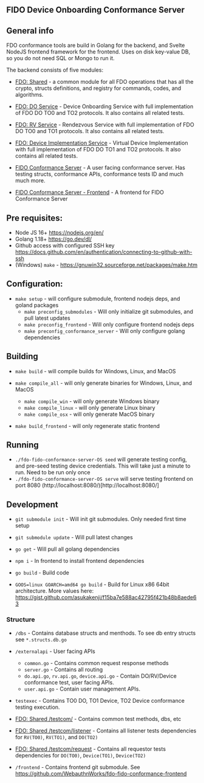 FIDO Device Onboarding Conformance Server
-----

## General info

FDO conformance tools are build in Golang for the backend, and Svelte NodeJS frontend framework for the frontend. Uses on disk key-value DB, so you do not need SQL or Mongo to run it.

The backend consists of five modules:
- [FDO: Shared](https://github.com/WebauthnWorks/fdo-shared) - a common module for all FDO operations that has all the crypto, structs definitions, and registry for commands, codes, and algorithms.

- [FDO: DO Service](https://github.com/WebauthnWorks/fdo-do) - Device Onboarding Service with full implementation of FDO DO TO0 and TO2 protocols. It also contains all related tests.
- [FDO: RV Service](https://github.com/WebauthnWorks/fdo-rv) - Rendezvous Service with full implementation of FDO DO TO0 and TO1 protocols. It also contains all related tests.
- [FDO: Device Implementation Service](https://github.com/WebauthnWorks/fdo-device-implementation) - Virtual Device Implementation with full implementation of FDO DO TO1 and TO2 protocols. It also contains all related tests.

- [FIDO Conformance Server](https://github.com/WebauthnWorks/fdo-fido-conformance-server) - A user facing conformance server. Has testing structs, conformance APIs, conformance tests ID and much much more.
- [FIDO Conformance Server - Frontend](https://github.com/WebauthnWorks/fdo-fido-conformance-frontend) - A frontend for FIDO Conformance Server

## Pre requisites:
- Node JS 16+ https://nodejs.org/en/
- Golang 1.18+ https://go.dev/dl/
- Github access with configured SSH key https://docs.github.com/en/authentication/connecting-to-github-with-ssh
- (Windows) `make` - https://gnuwin32.sourceforge.net/packages/make.htm

## Configuration:
- `make setup` - will configure submodule, frontend nodejs deps, and goland packages
    - `make preconfig_submodules` - Will only initialize git submodules, and pull latest updates
    - `make preconfig_frontend` - Will only configure frontend nodejs deps
    - `make preconfig_conformance_server` - Will only configure golang dependencies

## Building
- `make build` - will compile builds for Windows, Linux, and MacOS

- `make compile_all` - will only generate binaries for Windows, Linux, and MacOS
    - `make compile_win` - will only generate Windows binary
    - `make compile_linux` - will only generate Linux binary
    - `make compile_osx` - will only generate MacOS binary

- `make build_frontend` - will only regenerate static frontend

## Running
- `./fdo-fido-conformance-server-OS seed` will generate testing config, and pre-seed testing device credentials. This will take just a minute to run. Need to be run only once
- `./fdo-fido-conformance-server-OS serve` will serve testing frontend on port 8080 (http://localhost:8080/)[http://localhost:8080/]

## Development

- `git submodule init` - Will init git submodules. Only needed first time setup
- `git submodule update` - Will pull latest changes

- `go get` - Will pull all golang dependencies
- `npm i` - In frontend to install frontend dependencies
- `go build` - Build code
- `GOOS=linux GOARCH=amd64 go build` - Build for Linux x86 64bit architecture. More values here: https://gist.github.com/asukakenji/f15ba7e588ac42795f421b48b8aede63

### Structure

- `/dbs` - Contains database structs and menthods. To see db entry structs see `*.structs.db.go`
- `/externalapi` - User facing APIs
    - `common.go` - Contains common request response methods
    - `server.go` - Contains all routing
    - `do.api.go`, `rv.api.go`, `device.api.go` - Contain DO/RV/Device conformance test, user facing APIs. 
    - `user.api.go` - Contain user management APIs. 

- `testexec` - Contains TO0 DO, TO1 Device, TO2 Device conformance testing execution.

- [FDO: Shared /testcom/](https://github.com/WebauthnWorks/fdo-shared/testcom/) - Contains common test methods, dbs, etc
- [FDO: Shared /testcom/listener](https://github.com/WebauthnWorks/fdo-shared/testcom/listener) - Contains all listener tests dependencies for `RV(TO0)`, `RV(TO1)`, and `DO(TO2)`
- [FDO: Shared /testcom/request](https://github.com/WebauthnWorks/fdo-shared/testcom/request) - Contains all requestor tests dependencies for `DO(TO0)`, `Device(TO1)`, `Device(TO2)`

- `/frontend` - Contains frontend git submodule. See https://github.com/WebauthnWorks/fdo-fido-conformance-frontend

